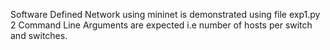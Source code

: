 Software Defined Network using mininet is demonstrated using file exp1.py
2 Command Line Arguments are expected i.e number of hosts per switch and switches.